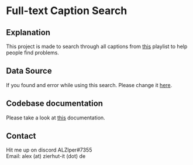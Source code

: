 # Full-text Caption Search

## Explanation
This project is made to search through all captions from <a href="https://www.youtube.com/playlist?list=PLkVbIsAWN2lsHdY7ldAAgtJug50pRNQv0">this</a> playlist to help people find problems.

## Data Source
If you found and error while using this search. Please change it <a href="https://github.com/repair-manual/youtube-captions">here</a>.

## Codebase documentation
Please take a look at <a href="https://docs.zubzet.de/0.10.x/">this</a> documentation.

## Contact
Hit me up on discord ALZlper#7355<br>
Email: alex (at) zierhut-it (dot) de